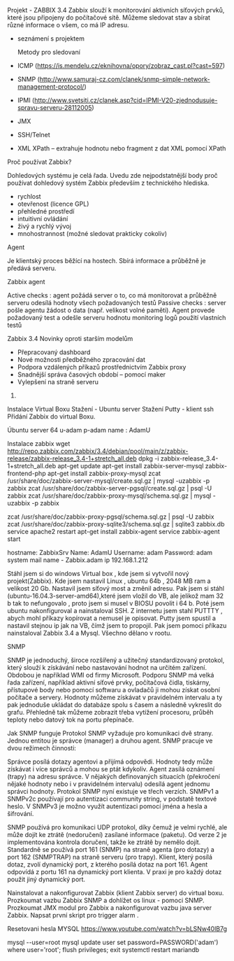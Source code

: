 Projekt - ZABBIX 3.4
Zabbix slouží k monitorování aktivních síťových prvků, které jsou připojeny do počítačové sítě.
Můžeme sledovat stav a sbírat různé informace o všem, co má IP adresu. 


- seznámení s projektem

  Metody pro sledovaní
- ICMP (https://is.mendelu.cz/eknihovna/opory/zobraz_cast.pl?cast=597)
- SNMP (http://www.samuraj-cz.com/clanek/snmp-simple-network-management-protocol/)
- IPMI (http://www.svetsiti.cz/clanek.asp?cid=IPMI-V20-zjednodusuje-spravu-serveru-28112005)
- JMX
- SSH/Telnet
- XML XPath – extrahuje hodnotu nebo fragment z dat XML pomocí XPath


Proč používat Zabbix? 

Dohledových systému je celá řada. Uvedu zde nejpodstatnější body proč používat dohledový systém Zabbix především z technického hlediska.

- rychlost
- otevřenost (licence GPL)
- přehledné prostředí
- intuitivní ovládání
- živý a rychlý vývoj
- mnohostrannost (možné sledovat prakticky cokoliv)

Agent

Je klientský proces běžící na hostech. Sbírá informace a průběžně je předává serveru.

Zabbix agent

Active checks : agent požádá server o to, co má monitorovat a průběžně serveru odesílá hodnoty všech požadovaných testů
Passive checks : server pošle agentu žádost o data (např. velikost volné paměti). Agent provede požadovaný test a odešle serveru hodnotu
monitoring logů
použití vlastních testů



Zabbix 3.4 Novinky oproti starším modelům

- Přepracovaný dashboard
- Nové možnosti předběžného zpracování dat
- Podpora vzdálených příkazů prostřednictvím Zabbix proxy
- Snadnější správa časových období – pomocí maker
- Vylepšení na straně serveru


1)
Instalace Virtual Boxu
Stažení - Ubuntu server
Stažení Putty - klient ssh
Přidání Zabbix do virtual Boxu.


Úbuntu server 64
u-adam p-adam
name : AdamU





Instalace zabbix
 wget http://repo.zabbix.com/zabbix/3.4/debian/pool/main/z/zabbix-release/zabbix-release_3.4-1+stretch_all.deb
 dpkg -i zabbix-release_3.4-1+stretch_all.deb
 apt-get update
 apt-get install zabbix-server-mysql zabbix-frontend-php
 apt-get install zabbix-proxy-mysql
 zcat /usr/share/doc/zabbix-server-mysql/create.sql.gz | mysql -uzabbix -p zabbix
 zcat /usr/share/doc/zabbix-server-pgsql/create.sql.gz | psql -U <username> zabbix
 zcat /usr/share/doc/zabbix-proxy-mysql/schema.sql.gz | mysql -uzabbix -p zabbix

 zcat /usr/share/doc/zabbix-proxy-pgsql/schema.sql.gz | psql -U <username> zabbix
 zcat /usr/share/doc/zabbix-proxy-sqlite3/schema.sql.gz | sqlite3 zabbix.db
 service apache2 restart
 apt-get install zabbix-agent
 service zabbix-agent start
  
hostname: ZabbixSrv
Name: AdamU
Username: adam
Password: adam
system mail name - Zabbix.adam
ip 192.168.1.212
  
Stáhl jsem si do windows Virtual box , kde jsem si vytvořil nový projekt(Zabbix). Kde jsem nastavil 
Linux , ubuntu 64b , 2048 MB ram a velikost 20 Gb. Nastavil jsem síťový most a změnil adresu.
Pak jsem si stáhl (ubuntu-16.04.3-server-amd64),které jsem vložil do VB, ale jelikož mam 32 b tak to nefungovalo , proto jsem si musel  v BIOSU povolit i 64 b.
Poté jsem ubuntu nakonfiguroval a nainstaloval SSH. Z internetu jsem stahl PUTTTY , abych mohl příkazy kopírovat a nemusel je opisovat.
Putty jsem spustil a nastavil stejnou ip jak na VB, čímž jsem to propojil. Pak jsem pomoci příkazu nainstaloval Zabbix 3.4 a Mysql.
Všechno dělano v rootu. 
 
SNMP

SNMP je jednoduchý, široce rozšířený a užitečný standardizovaný protokol, který slouží k získávání nebo nastavování hodnot na určitém zařízení. Obdobou je například WMI od firmy Microsoft. Podporu SNMP má velká řada zařízení, například aktivní síťové prvky, počítačová čidla, tiskárny, přístupové body nebo pomocí softwaru a ovladačů ji mohou získat osobní počítače a servery. Hodnoty můžeme získávat v pravidelném intervalu a ty pak jednoduše ukládat do databáze spolu s časem a následně vykreslit do grafu. Přehledně tak můžeme zobrazit třeba vytížení procesoru, průběh teploty nebo datový tok na portu přepínače.

Jak SNMP funguje
Protokol SNMP vyžaduje pro komunikaci dvě strany. Jednou entitou je správce (manager) a druhou agent. SNMP pracuje ve dvou režimech činnosti:

Správce posílá dotazy agentovi a přijímá odpovědi. Hodnoty tedy může získávat i více správců a mohou se ptát kdykoliv.
Agent zasílá oznámení (trapy) na adresu správce. V nějakých definovaných situacích (překročení nějaké hodnoty nebo i v pravidelném intervalu) odesílá agent jednomu správci hodnoty.
Protokol SNMP nyní existuje ve třech verzích. SNMPv1 a SNMPv2c používají pro autentizaci community string, v podstatě textové heslo. V SNMPv3 je možno využít autentizaci pomocí jména a hesla a šifrování.

SNMP používá pro komunikaci UDP protokol, díky čemuž je velmi rychlé, ale může dojít ke ztrátě (nedoručení) zasílané informace (paketu). Od verze 2 je implementována kontrola doručení, takže ke ztrátě by nemělo dojít. Standardně se používá port 161 (SNMP) na straně agenta (pro dotazy) a port 162 (SNMPTRAP) na straně serveru (pro trapy). Klient, který posílá dotaz, zvolí dynamický port, z kterého posílá dotaz na port 161. Agent odpovídá z portu 161 na dynamický port klienta. V praxi je pro každý dotaz použit jiný dynamický port.


Nainstalovat a nakonfigurovat Zabbix (klient Zabbix server) do virtual boxu. 
Prozkoumat vazbu Zabbix SNMP a dohlížet os linux - pomoci SNMP.
Prozkoumat JMX modul pro Zabbix a nakonfigurovat vazbu java server Zabbix.
Napsat první skript pro trigger alarm . 
 
 
 
 Resetovani hesla MYSQL 
 https://www.youtube.com/watch?v=bLSNw40lB7g
 
 mysql --user=root mysql
 update user set password=PASSWORD('adam') where user='root';
 flush privileges;
 exit
 systemctl restart mariandb
